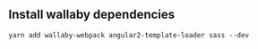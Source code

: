 ## Install wallaby dependencies
```
yarn add wallaby-webpack angular2-template-loader sass --dev
```
